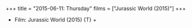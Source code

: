 +++
title = "2015-06-11: Thursday"
films = ["Jurassic World (2015)"]
+++


* Film: Jurassic World (2015) {T} +
